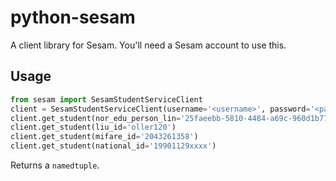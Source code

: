 # python-sesam
A client library for Sesam. You'll need a Sesam account to use this.

## Usage
```python
from sesam import SesamStudentServiceClient
client = SesamStudentServiceClient(username='<username>', password='<password>')
client.get_student(nor_edu_person_lin='25faeebb-5810-4484-a69c-960d1b77a261')
client.get_student(liu_id='oller120')
client.get_student(mifare_id='2043261358')
client.get_student(national_id='19901129xxxx')
```

Returns a `namedtuple`.
